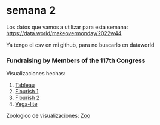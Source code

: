 # semana 2

Los datos que vamos a utilizar para esta semana: https://data.world/makeovermonday/2022w44 

Ya tengo el csv en mi github, para no buscarlo en dataworld

### Fundraising by Members of the 117th Congress

Visualizaciones hechas:

1. [Tableau](https://martinezmanuelco.github.io/infovis/s2/tableau-.html)
2. [Flourish 1](https://martinezmanuelco.github.io/infovis/s2/beeswarm_flourish.html)
3. [Flourish 2](https://martinezmanuelco.github.io/infovis/s2/bubblechart_flourish.html)
4. [Vega-lite](https://martinezmanuelco.github.io/infovis/s2/vega-lite.html)

Zoologico de visualizaciones:
[Zoo](https://martinezmanuelco.github.io/infovis/s2/zoo.txt)


